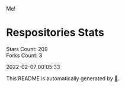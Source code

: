 Me!

# Respositories Stats
Stars Count: 209  
Forks Count: 3

2022-02-07 00:05:33  

This README is automatically generated by [🐰](https://github.com/rnitta/rnitta).
